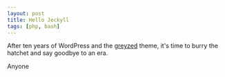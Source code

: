 ```yaml
---
layout: post
title: Hello Jeckyll
tags: [php, bash]
---
```


After ten years of WordPress and the [greyzed](https://wordpress.org/themes/greyzed/) theme, it's time to burry the hatchet and say goodbye to an era.

<!--more-->

Anyone 
